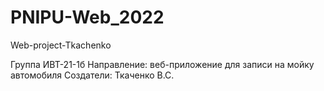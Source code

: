 # PNIPU-Web_2022
Web-project-Tkachenko

Группа ИВТ-21-1б
Направление: веб-приложение для записи на мойку автомобиля
Создатели: Ткаченко В.С.
